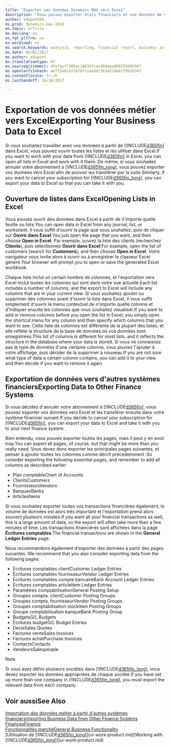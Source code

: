 ```yaml
---
title: "Exporter vos données Dynamics NAV vers Excel"
description: "Vous pouvez exporter états financiers et vos données de veille économique de Dynamics NAV vers Excel, ou ouvrir vos données Dynamics NAV dans Excel."
author: edupont04
ms.prod: dynamics-nav-2018
ms.topic: article
ms.devlang: na
ms.tgt_pltfrm: na
ms.workload: na
ms.search.keywords: analysis, reporting, financial report, business intelligence, BI, Excel
ms.date: 06/02/2017
ms.author: edupont
ms.translationtype: HT
ms.sourcegitcommit: 4fefaef7380ac10836fcac404eea006f55d8556f
ms.openlocfilehash: eef15ebcb72679fc2aaddc3b3a518e61f992b343
ms.contentlocale: fr-ch
ms.lasthandoff: 10/16/2017

---
```

# <a name="exporting-your-business-data-to-excel"></a><span data-ttu-id="32d0a-103">Exportation de vos données métier vers Excel</span><span class="sxs-lookup"><span data-stu-id="32d0a-103">Exporting Your Business Data to Excel</span></span>
<span data-ttu-id="32d0a-104">Si vous souhaitez travailler avec vos données à partir de [!INCLUDE[d365fin](includes/d365fin_md.md)] dans Excel, vous pouvez ouvrir toutes les listes et les utiliser dans Excel.</span><span class="sxs-lookup"><span data-stu-id="32d0a-104">If you want to work with your data from [!INCLUDE[d365fin](includes/d365fin_md.md)] in Excel, you can open all lists in Excel and work with it there.</span></span> <span data-ttu-id="32d0a-105">De même, si vous souhaitez annuler votre abonnement à [!INCLUDE[d365fin_long](includes/d365fin_long_md.md)], vous pouvez exporter vos données vers Excel afin de pouvoir les transférer par la suite.</span><span class="sxs-lookup"><span data-stu-id="32d0a-105">Similarly, if you want to cancel your subscription for [!INCLUDE[d365fin_long](includes/d365fin_long_md.md)], you can export your data to Excel so that you can take it with you.</span></span>

## <a name="opening-lists-in-excel"></a><span data-ttu-id="32d0a-106">Ouverture de listes dans Excel</span><span class="sxs-lookup"><span data-stu-id="32d0a-106">Opening Lists in Excel</span></span>
<span data-ttu-id="32d0a-107">Vous pouvez ouvrir des données dans Excel à partir de n'importe quelle feuille ou liste.</span><span class="sxs-lookup"><span data-stu-id="32d0a-107">You can open data in Excel from any journal, list, or worksheet.</span></span> <span data-ttu-id="32d0a-108">Il vous suffit d'ouvrir la page que vous souhaitez, puis de cliquer sur **Ouvrir dans Excel**.</span><span class="sxs-lookup"><span data-stu-id="32d0a-108">You just open the page that you want, and then choose **Open in Excel**.</span></span> <span data-ttu-id="32d0a-109">Par exemple, ouvrez la liste des clients (recherchez **Clients**), puis sélectionnez **Ouvrir dans Excel**.</span><span class="sxs-lookup"><span data-stu-id="32d0a-109">For example, open the list of customers (search for **Customers**), and then choose **Open in Excel**.</span></span> <span data-ttu-id="32d0a-110">Votre navigateur vous invite alors à ouvrir ou à enregistrer le classeur Excel généré.</span><span class="sxs-lookup"><span data-stu-id="32d0a-110">Your browser will prompt you to open or save the generated Excel workbook.</span></span>  

<span data-ttu-id="32d0a-111">Chaque liste inclut un certain nombre de colonnes, et l'exportation vers Excel inclut toutes les colonnes qui sont dans votre vue actuelle.</span><span class="sxs-lookup"><span data-stu-id="32d0a-111">Each list includes a number of columns, and the export to Excel will include any columns that are in your current view.</span></span> <span data-ttu-id="32d0a-112">Si vous souhaitez ajouter ou supprimer des colonnes avant d'ouvrir la liste dans Excel, il vous suffit simplement d'ouvrir le menu contextuel de n'importe quelle colonne et d'indiquer ensuite les colonnes que vous souhaitez visualiser.</span><span class="sxs-lookup"><span data-stu-id="32d0a-112">If you want to add or remove columns before you open the list in Excel, you simply open the shortcut menu for any column and then specify which columns that you want to see.</span></span> <span data-ttu-id="32d0a-113">Cette liste de colonnes est différente de la plupart des listes, et elle reflète la structure de la base de données où vos données sont enregistrées.</span><span class="sxs-lookup"><span data-stu-id="32d0a-113">This list of columns is different for most lists, and it reflects the structure in the database where your data is stored.</span></span> <span data-ttu-id="32d0a-114">Si vous ne connaissez pas le type de données d'une certaine colonne, vous pouvez l'ajouter à votre affichage, puis décider de la supprimer à nouveau.</span><span class="sxs-lookup"><span data-stu-id="32d0a-114">If you are not sure what type of data a certain column contains, you can add it to your view and then decide if you want to remove it again.</span></span>  

## <a name="exporting-data-to-other-finance-systems"></a><span data-ttu-id="32d0a-115">Exportation de données vers d'autres systèmes financiers</span><span class="sxs-lookup"><span data-stu-id="32d0a-115">Exporting Data to Other Finance Systems</span></span>
<span data-ttu-id="32d0a-116">Si vous décidez d'annuler votre abonnement à [!INCLUDE[d365fin](includes/d365fin_md.md)], vous pouvez exporter vos données vers Excel et les transférer ensuite dans votre système financier suivant.</span><span class="sxs-lookup"><span data-stu-id="32d0a-116">If you decide to cancel your subscription for [!INCLUDE[d365fin](includes/d365fin_md.md)], you can export your data to Excel and take it with you to your next finance system.</span></span>  

<span data-ttu-id="32d0a-117">Bien entendu, vous pouvez exporter toutes les pages, mais il peut y en avoir trop.</span><span class="sxs-lookup"><span data-stu-id="32d0a-117">You can export all pages, of course, but that might be more than you really need.</span></span> <span data-ttu-id="32d0a-118">Vous devez donc exporter les principales pages suivantes, et penser à ajouter toutes les colonnes comme décrit précédemment :</span><span class="sxs-lookup"><span data-stu-id="32d0a-118">So consider exporting the following essential pages, and remember to add all columns as described earlier:</span></span>  

* <span data-ttu-id="32d0a-119">Plan comptable</span><span class="sxs-lookup"><span data-stu-id="32d0a-119">Chart of Accounts</span></span>  
* <span data-ttu-id="32d0a-120">Clients</span><span class="sxs-lookup"><span data-stu-id="32d0a-120">Customers</span></span>  
* <span data-ttu-id="32d0a-121">Fournisseurs</span><span class="sxs-lookup"><span data-stu-id="32d0a-121">Vendors</span></span>  
* <span data-ttu-id="32d0a-122">Banques</span><span class="sxs-lookup"><span data-stu-id="32d0a-122">Banks</span></span>  
* <span data-ttu-id="32d0a-123">Articles</span><span class="sxs-lookup"><span data-stu-id="32d0a-123">Items</span></span>  

<span data-ttu-id="32d0a-124">Si vous souhaitez exporter toutes vos transactions financières également, le volume de données est alors très important et l'exportation prend alors souvent plusieurs minutes.</span><span class="sxs-lookup"><span data-stu-id="32d0a-124">If you want all your financial transactions as well, this is a large amount of data, so the export will often take more than a few minutes of time.</span></span> <span data-ttu-id="32d0a-125">Les transactions financières sont affichées dans la page **Écritures comptables**.</span><span class="sxs-lookup"><span data-stu-id="32d0a-125">The financial transactions are shown in the **General Ledger Entries** page.</span></span>  

<span data-ttu-id="32d0a-126">Nous recommandons également d'exporter des données à partir des pages suivantes :</span><span class="sxs-lookup"><span data-stu-id="32d0a-126">We recommend that you also consider exporting data from the following pages:</span></span>  

* <span data-ttu-id="32d0a-127">Écritures comptables client</span><span class="sxs-lookup"><span data-stu-id="32d0a-127">Customer Ledger Entries</span></span>  
* <span data-ttu-id="32d0a-128">Écritures comptables fournisseur</span><span class="sxs-lookup"><span data-stu-id="32d0a-128">Vendor Ledger Entries</span></span>  
* <span data-ttu-id="32d0a-129">Écritures comptables compte bancaire</span><span class="sxs-lookup"><span data-stu-id="32d0a-129">Bank Account Ledger Entries</span></span>  
* <span data-ttu-id="32d0a-130">Écritures comptables article</span><span class="sxs-lookup"><span data-stu-id="32d0a-130">Item Ledger Entries</span></span>  
* <span data-ttu-id="32d0a-131">Paramètres comptabilisation</span><span class="sxs-lookup"><span data-stu-id="32d0a-131">General Posting Setup</span></span>  
* <span data-ttu-id="32d0a-132">Groupes compta. client</span><span class="sxs-lookup"><span data-stu-id="32d0a-132">Customer Posting Groups</span></span>  
* <span data-ttu-id="32d0a-133">Groupes compta. fournisseur</span><span class="sxs-lookup"><span data-stu-id="32d0a-133">Vendor Posting Groups</span></span>  
* <span data-ttu-id="32d0a-134">Groupes comptabilisation stock</span><span class="sxs-lookup"><span data-stu-id="32d0a-134">Item Posting Groups</span></span>  
* <span data-ttu-id="32d0a-135">Groupe comptabilisation banque</span><span class="sxs-lookup"><span data-stu-id="32d0a-135">Bank Posting Group</span></span>  
* <span data-ttu-id="32d0a-136">Budgets</span><span class="sxs-lookup"><span data-stu-id="32d0a-136">G/L Budgets</span></span>  
* <span data-ttu-id="32d0a-137">Écritures budget</span><span class="sxs-lookup"><span data-stu-id="32d0a-137">G/L Budget Entries</span></span>  
* <span data-ttu-id="32d0a-138">Devis</span><span class="sxs-lookup"><span data-stu-id="32d0a-138">Sales Quotes</span></span>  
* <span data-ttu-id="32d0a-139">Factures vente</span><span class="sxs-lookup"><span data-stu-id="32d0a-139">Sales Invoices</span></span>  
* <span data-ttu-id="32d0a-140">Factures achat</span><span class="sxs-lookup"><span data-stu-id="32d0a-140">Purchase Invoices</span></span>  
* <span data-ttu-id="32d0a-141">Contacts</span><span class="sxs-lookup"><span data-stu-id="32d0a-141">Contacts</span></span>  
* <span data-ttu-id="32d0a-142">Vendeurs</span><span class="sxs-lookup"><span data-stu-id="32d0a-142">Salespeople</span></span>  

> [!NOTE]  
>   <span data-ttu-id="32d0a-143">Si vous avez défini plusieurs sociétés dans [!INCLUDE[d365fin_long](includes/d365fin_long_md.md)], vous devez exporter les données appropriées de chaque société.</span><span class="sxs-lookup"><span data-stu-id="32d0a-143">If you have set up more than one company in [!INCLUDE[d365fin_long](includes/d365fin_long_md.md)], you must export the relevant data from each company.</span></span>

## <a name="see-also"></a><span data-ttu-id="32d0a-144">Voir aussi</span><span class="sxs-lookup"><span data-stu-id="32d0a-144">See Also</span></span>
[<span data-ttu-id="32d0a-145">Importation des données métier à partir d'autres systèmes financiers</span><span class="sxs-lookup"><span data-stu-id="32d0a-145">Importing Business Data from Other Finance Systems</span></span>](upload-data.md)  
[<span data-ttu-id="32d0a-146">Finances</span><span class="sxs-lookup"><span data-stu-id="32d0a-146">Finance</span></span>](finance.md)  
[<span data-ttu-id="32d0a-147">Fonctionnalités marché</span><span class="sxs-lookup"><span data-stu-id="32d0a-147">General Business Functionality</span></span>](ui-across-business-areas.md)  
<span data-ttu-id="32d0a-148">[Utilisation de [!INCLUDE[d365fin_long](includes/d365fin_long_md.md)]](ui-work-product.md)</span><span class="sxs-lookup"><span data-stu-id="32d0a-148">[Working with [!INCLUDE[d365fin_long](includes/d365fin_long_md.md)]](ui-work-product.md)</span></span>  

